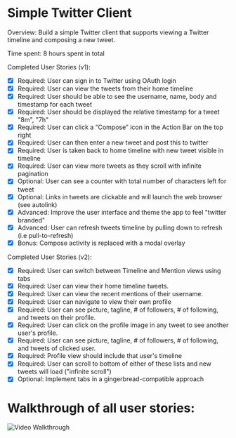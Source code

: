 # Simple Twitter Client

Overview: Build a simple Twitter client that supports viewing a Twitter timeline and composing a new tweet.

Time spent: 8 hours spent in total

Completed User Stories (v1):

* [x] Required: User can sign in to Twitter using OAuth login
* [x] Required: User can view the tweets from their home timeline
* [x] Required: User should be able to see the username, name, body and timestamp for each tweet
* [x] Required: User should be displayed the relative timestamp for a tweet "8m", "7h"
* [x] Required: User can click a “Compose” icon in the Action Bar on the top right
* [x] Required: User can then enter a new tweet and post this to twitter
* [x] Required: User is taken back to home timeline with new tweet visible in timeline
* [x] Required: User can view more tweets as they scroll with infinite pagination
* [x] Optional: User can see a counter with total number of characters left for tweet
* [x] Optional: Links in tweets are clickable and will launch the web browser (see autolink)
* [x] Advanced: Improve the user interface and theme the app to feel "twitter branded"
* [x] Advanced: User can refresh tweets timeline by pulling down to refresh (i.e pull-to-refresh)
* [x] Bonus: Compose activity is replaced with a modal overlay

Completed User Stories (v2):

* [x] Required: User can switch between Timeline and Mention views using tabs
* [x] Required: User can view their home timeline tweets.
* [x] Required: User can view the recent mentions of their username.
* [x] Required: User can navigate to view their own profile
* [x] Required: User can see picture, tagline, # of followers, # of following, and tweets on their profile.
* [x] Required: User can click on the profile image in any tweet to see another user's profile.
* [x] Required: User can see picture, tagline, # of followers, # of following, and tweets of clicked user.
* [x] Required: Profile view should include that user's timeline
* [x] Required: User can scroll to bottom of either of these lists and new tweets will load ("infinite scroll")
* [x] Optional: Implement tabs in a gingerbread-compatible approach

# Walkthrough of all user stories:

![Video Walkthrough](twitterDemo.gif)
